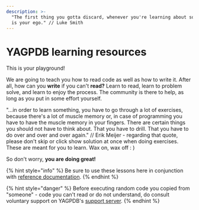 ```yaml
---
description: >-
  "The first thing you gotta discard, whenever you're learning about something,
  is your ego." // Luke Smith
---
```


# YAGPDB learning resources

This is your playground!   
  
We are going to teach you how to read code as well as how to write it. After all, how can you **write** if you can't **read?** Learn to read, learn to problem solve, and learn to enjoy the process. The community is there to help, as long as you put in some effort yourself.

"...in order to learn something, you have to go through a lot of exercises, because there's a lot of muscle memory or, in case of programming you have to have the muscle memory in your fingers. There are certain things you should not have to think about. That you have to drill. That you have to do over and over and over again." // Erik Meijer - regarding that quote, please don't skip or click show solution at once when doing exercises. These are meant for you to learn. Wax on, wax off : \)

So don't worry, **you are doing great!**

{% hint style="info" %}
Be sure to use these lessons here in conjunction with [reference documentation](https://docs.yagpdb.xyz/reference/templates).
{% endhint %}

{% hint style="danger" %}
Before executing random code you copied from "someone" - code you can't read or do not understand, do consult voluntary support on YAGPDB's [support server](https://discord.gg/0vYlUK2XBKldPSMY).
{% endhint %}



